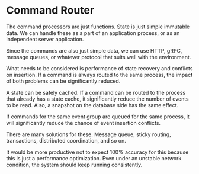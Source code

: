 # Command Router

The command processors are just functions. State is just simple immutable data. We can handle these as a part of an application process, or as an independent server application.

Since the commands are also just simple data, we can use HTTP, gRPC, message queues, or whatever protocol that suits well with the environment.

What needs to be considered is performance of state recovery and conflicts on insertion. If a command is always routed to the same process, the impact of both problems can be significantly reduced.

A state can be safely cached. If a command can be routed to the process that already has a state cache, it significantly reduce the number of events to be read. Also, a snapshot on the database side has the same effect.

If commands for the same event group are queued for the same process, it will significantly reduce the chance of event insertion conflicts.

There are many solutions for these. Message queue, sticky routing, transactions, distributed coordination, and so on.

It would be more productive not to expect 100% accuracy for this because this is just a performance optimization. Even under an unstable network condition, the system should keep running consistently.
